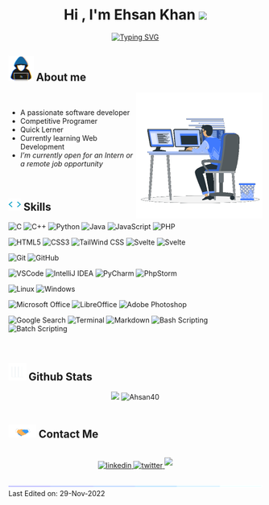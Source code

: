 <h1 align="center"><b>Hi , I'm Ehsan Khan </b><img src="https://media.giphy.com/media/hvRJCLFzcasrR4ia7z/giphy.gif" width="35"></h1>

<p align="center">
  <a href="https://git.io/typing-svg"><img src="https://readme-typing-svg.demolab.com?font=Fira+Code&pause=1000&width=435&lines=Assalamu+Alaikum+Warahmatullah...%E2%9D%A4" alt="Typing SVG" />
  </a>
</p>


## <picture><img src = "img/about_me.gif" width = 50px></picture>  **About me**

<picture> <img align="right" src="img/Right_Side.gif" width = 250px></picture>
<br>

- A passionate software developer
- Competitive Programer 
- Quick Lerner <!--[link](https://ehsan.pages.dev)-->
- Currently learning Web Development
- _I’m currently open for an Intern or a remote job opportunity_ <!--, this is [my resume](https://read.cv)-->

<br>

## <img src="img/code.gif" width ="25"><b> Skills</b>

<p align="center">

![C](https://img.shields.io/badge/-C%20-%232370ED.svg?style=flat&logo=c&logoColor=white)
![C++](https://img.shields.io/badge/C++%20-%2300599C.svg?style=flat&logo=c%2B%2B&logoColor=white)
![Python](https://img.shields.io/badge/Python%20-%2314354C.svg?style=flat&logo=python&logoColor=white)
![Java](https://img.shields.io/badge/Java%20-F22F46.svg?style=flat&logo=java&logoColor=white)
![JavaScript](https://img.shields.io/badge/JavaScript%20-%23F7DF1E.svg?style=flat&logo=javascript&logoColor=black)
![PHP](https://img.shields.io/badge/PHP%20-777BB4?style=flat&logo=PHP&logoColor=black)

![HTML5](https://img.shields.io/badge/HTML5%20-%23E34F26.svg?style=flat&logo=html5&logoColor=white)
![CSS3](https://img.shields.io/badge/CSS%20-%231572B6.svg?style=flat&logo=css3&logoColor=white)
![TailWind CSS](https://img.shields.io/badge/TailWind%20CSS%20-%2306B6D6.svg?style=flat&logo=tailwindcss&logoColor=white)
![Svelte](https://img.shields.io/badge/Svelte%20-%23FF3E00.svg?style=flat&logo=svelte&logoColor=white)
![Svelte](https://img.shields.io/badge/Django%20-%23092E20.svg?style=flat&logo=django&logoColor=white)

![Git](https://img.shields.io/badge/Git-%23F05033.svg?style=flat&logo=git&logoColor=white)
![GitHub](https://img.shields.io/badge/Github-%23121011.svg?style=flat&logo=github&logoColor=white)

![VSCode](https://img.shields.io/badge/VSCode-0078d7.svg?style=flat&logo=visual-studio-code&logoColor=white)
![IntelliJ IDEA](https://img.shields.io/badge/IntelliJ%20IDEA-1B6AC6?style=flat&logo=intellijidea&logoColor=black)
![PyCharm](https://img.shields.io/badge/PyCharm-FFFC00?style=flat&logo=pycharm&logoColor=black)
![PhpStorm](https://img.shields.io/badge/PhpStorm-A100FF?style=flat&logo=PhpStorm&logoColor=black)

![Linux](https://img.shields.io/badge/Linux-FCC624?style=flat&logo=linux&logoColor=black)
![Windows](https://img.shields.io/badge/Windows-0078D4?style=flat&logo=windows11&logoColor=black)

![Microsoft Office](https://img.shields.io/badge/Microsoft%20Office-D83B01?style=flat&logo=microsoftoffice&logoColor=black)
![LibreOffice](https://img.shields.io/badge/LibreOffice-18A303?style=flat&logo=libreoffice&logoColor=black)
![Adobe Photoshop](https://img.shields.io/badge/Photoshop-31A8FF?style=flat&logo=AdobePhotoshop&logoColor=black)

![Google Search](https://img.shields.io/badge/Google%20Search-%234285F4.svg?style=flat&logo=google&logoColor=white)
![Terminal](https://img.shields.io/badge/Terminal-%23241F31.svg?style=flat&logo=gnometerminal&logoColor=white)
![Markdown](https://img.shields.io/badge/Markdown-%23000000.svg?style=flat&logo=markdown&logoColor=white)
![Bash Scripting](https://img.shields.io/badge/Bash%20Scripting-%234EAA25.svg?style=flat&logo=gnubash&logoColor=white)
![Batch Scripting](https://img.shields.io/badge/Batch%20Scripting-%234D4D4D.svg?style=flat&logo=windowsterminal&logoColor=white)

</p>
<br>

## <img src="img/Stats.gif" width="35"><b> Github Stats </b>

<div align="center">
  <img src="https://github-readme-stats.vercel.app/api?username=ahsan40&include_all_commits=true&count_private=true&show_icons=true&theme=gruvbox" width="450"/>
  <img src="https://github-readme-stats.vercel.app/api/top-langs?username=ahsan40&line_height=20&langs_count=8&show_icons=true&layout=compact&theme=gruvbox" width="375"  alt="Ahsan40"/>
</div>
<br>


## <img src="img/handshake.gif" width ="55"> <b> Contact Me</b>
<br>
<div align='center'>
<a href="https://linkedin.com/in/ehsan18t" target="_blank">
<img src="https://img.shields.io/badge/linkedin:  ehsan18t-%2300acee.svg?color=405DE6&style=for-the-badge&logo=linkedin&logoColor=white" alt=linkedin style="margin-bottom: 5px;"/>
</a>
<a href="https://twitter.com/ehsan18t" target="_blank">
<img src="https://img.shields.io/badge/twitter:  ehsan18t-%2300acee.svg?color=1DA1F2&style=for-the-badge&logo=twitter&logoColor=white" alt=twitter style="margin-bottom: 5px;"/>
</a>
<a href="mailto:ehsan18t@gmail.com" target="_blank">
<img src="https://img.shields.io/badge/gmail:  ehsan18t-%23EA4335.svg?style=for-the-badge&logo=gmail&logoColor=white" t=mail style="margin-bottom: 5px;" />
</a>
</div>
<br>

<img src="img/line.gif">
Last Edited on: 29-Nov-2022